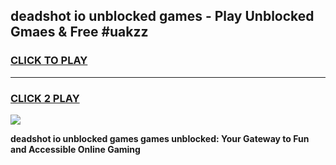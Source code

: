 
## deadshot io unblocked games - Play Unblocked Gmaes & Free #uakzz
<h3>
<a href="https://premium.freeplayer.one?title=deadshot_io_unblocked_games&ref=01M">CLICK TO PLAY</a></h3>
<hr>

<h3>
<a href="https://premium.freeplayer.one?title=deadshot_io_unblocked_games&ref=01M">CLICK 2 PLAY</a>
  
</h3>

<a href="https://premium.freeplayer.one?title=deadshot_io_unblocked_games&ref=01M"><img src="https://clearcache.store/games.png"></a>


**deadshot io unblocked games games unblocked: Your Gateway to Fun and Accessible Online Gaming**
